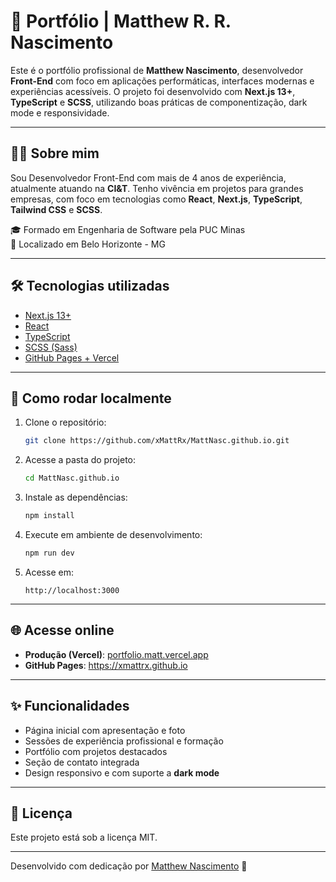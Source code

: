 # 💼 Portfólio | Matthew R. R. Nascimento

Este é o portfólio profissional de **Matthew Nascimento**, desenvolvedor **Front-End** com foco em aplicações performáticas, interfaces modernas e experiências acessíveis. O projeto foi desenvolvido com **Next.js 13+**, **TypeScript** e **SCSS**, utilizando boas práticas de componentização, dark mode e responsividade.

---

## 🧑‍💻 Sobre mim

Sou Desenvolvedor Front-End com mais de 4 anos de experiência, atualmente atuando na **CI&T**. Tenho vivência em projetos para grandes empresas, com foco em tecnologias como **React**, **Next.js**, **TypeScript**, **Tailwind CSS** e **SCSS**.

🎓 Formado em Engenharia de Software pela PUC Minas  
📍 Localizado em Belo Horizonte - MG

---

## 🛠️ Tecnologias utilizadas

- [Next.js 13+](https://nextjs.org/)
- [React](https://reactjs.org/)
- [TypeScript](https://www.typescriptlang.org/)
- [SCSS (Sass)](https://sass-lang.com/)
- [GitHub Pages + Vercel](https://vercel.com/)

---

## 🚀 Como rodar localmente

1. Clone o repositório:
   ```bash
   git clone https://github.com/xMattRx/MattNasc.github.io.git
   ```

2. Acesse a pasta do projeto:
   ```bash
   cd MattNasc.github.io
   ```

3. Instale as dependências:
   ```bash
   npm install
   ```

4. Execute em ambiente de desenvolvimento:
   ```bash
   npm run dev
   ```

5. Acesse em:
   ```
   http://localhost:3000
   ```

---

## 🌐 Acesse online

- **Produção (Vercel)**: [portfolio.matt.vercel.app](https://portfolio.matt.vercel.app)  
- **GitHub Pages**: https://xmattrx.github.io

---

## ✨ Funcionalidades

- Página inicial com apresentação e foto
- Sessões de experiência profissional e formação
- Portfólio com projetos destacados
- Seção de contato integrada
- Design responsivo e com suporte a **dark mode**

---

## 📄 Licença

Este projeto está sob a licença MIT.

---

Desenvolvido com dedicação por [Matthew Nascimento](https://github.com/xMattRx) 🚀
